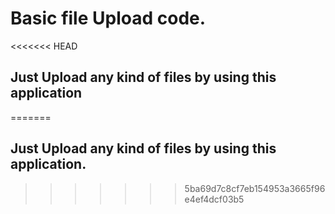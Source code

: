 # Basic file Upload code.
<<<<<<< HEAD
## Just Upload any kind of files by using this application
=======
## Just Upload any kind of files by using this application.
>>>>>>> 5ba69d7c8cf7eb154953a3665f96e4ef4dcf03b5


